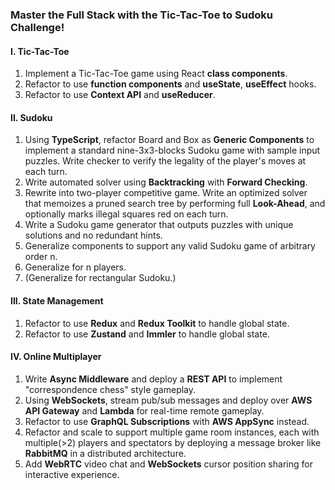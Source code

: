 ### Master the Full Stack with the Tic-Tac-Toe to Sudoku Challenge!
#### I. Tic-Tac-Toe
  1. Implement a Tic-Tac-Toe game using React **class components**.
  2. Refactor to use **function components** and **useState**, **useEffect** hooks.
  3. Refactor to use **Context API** and **useReducer**.
#### II. Sudoku
  1. Using **TypeScript**, refactor Board and Box as **Generic Components** to implement a standard nine-3x3-blocks Sudoku game with sample input puzzles. Write checker to verify the legality of the player's moves at each turn.
  2. Write automated solver using **Backtracking** with **Forward Checking**.
  3. Rewrite into two-player competitive game. Write an optimized solver that memoizes a pruned search tree by performing full **Look-Ahead**, and optionally marks illegal squares red on each turn.
  4. Write a Sudoku game generator that outputs puzzles with unique solutions and no redundant hints.
  5. Generalize components to support any valid Sudoku game of arbitrary order n.
  6. Generalize for n players.
  7. (Generalize for rectangular Sudoku.)
#### III. State Management
  1. Refactor to use **Redux** and **Redux Toolkit** to handle global state.
  2. Refactor to use **Zustand** and **Immler** to handle global state.
#### IV. Online Multiplayer
  1. Write **Async Middleware** and deploy a **REST API** to implement "correspondence chess" style gameplay.
  3. Using **WebSockets**, stream pub/sub messages and deploy over **AWS API Gateway** and **Lambda** for real-time remote gameplay.
  3. Refactor to use **GraphQL Subscriptions** with **AWS AppSync** instead.
  4. Refactor and scale to support multiple game room instances, each with multiple(>2) players and spectators by deploying a message broker like **RabbitMQ** in a distributed architecture. 
  5. Add **WebRTC** video chat and **WebSockets** cursor position sharing for interactive experience. 
